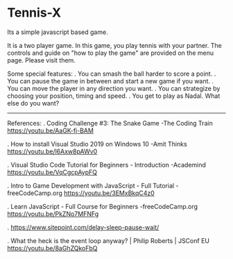 # Tennis-X
Its a simple javascript based game.

It is a two player game.
In this game, you play tennis with your partner. 
The controls and guide on "how to play the game" are provided on the menu page. Please visit them.

Some special features: 
. You can smash the ball harder to score a point.
. You can pause the game in between and start a new game if you want.
. You can move the player in any direction you want.
. You can strategize by choosing your position, timing and speed.
. You get to play as Nadal. What else do you want?

________________________________________________________________________________________________
References:
. Coding Challenge #3: The Snake Game -The Coding Train
	https://youtu.be/AaGK-fj-BAM   

. How to install Visual Studio 2019 on Windows 10 -Amit Thinks
	https://youtu.be/l6Axw8pAWv0

. Visual Studio Code Tutorial for Beginners - Introduction -Academind
	https://youtu.be/VqCgcpAypFQ

. Intro to Game Development with JavaScript - Full Tutorial -freeCodeCamp.org
	https://youtu.be/3EMxBkqC4z0

. Learn JavaScript - Full Course for Beginners -freeCodeCamp.org
	https://youtu.be/PkZNo7MFNFg

. https://www.sitepoint.com/delay-sleep-pause-wait/

. What the heck is the event loop anyway? | Philip Roberts | JSConf EU
	https://youtu.be/8aGhZQkoFbQ

